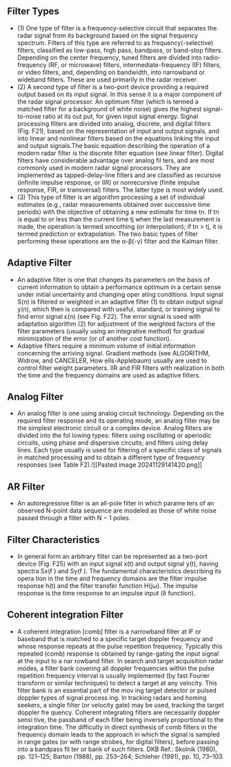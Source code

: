 ## Filter Types
- (1) One type of filter is a frequency-selective circuit that separates the radar signal from its background based on the signal frequency spectrum. Filters of this type are referred to as frequency(-selective) filters, classified as low-pass, high pass, bandpass, or band-stop filters. Depending on the center frequency, tuned filters are divided into radio-frequency (RF, or microwave) filters, intermediate-frequency (IF) filters, or video filters, and, depending on bandwidth, into narrowband or wideband filters. These are used primarily in the radar receiver.
- (2) A second type of filter is a two-port device providing a required output based on its input signal. In this sense it is a major component of the radar signal processor. An optimum filter (which is termed a matched filter for a background of white noise) gives the highest signal-to-noise ratio at its out put, for given input signal energy. Signal processing filters are divided into analog, discrete, and digital filters (Fig. F21), based on the representation of input and output signals, and into linear and nonlinear filters based on the equations linking the input and output signals.The basic equation describing the operation of a modern radar filter is the discrete filter equation (see linear filter). Digital filters have considerable advantage over analog fil ters, and are most commonly used in modern radar signal processors. They are implemented as tapped-delay-line filters and are classified as recursive (infinite impulse response, or IIR) or nonrecursive (finite impulse response, FIR, or transversal) filters. The latter type is most widely used.
- (3) This type of filter is an algorithm processing a set of individual estimates (e.g., radar measurements obtained over successive time periods) with the objective of obtaining a new estimate for time tn. If tn is equal to or less than the current time tj when the last measurement is made, the operation is termed smoothing (or interpolation); if tn > tj, it is termed prediction or extrapolation. The two basic types of filter performing these operations are the α-β(-γ) filter and the Kalman filter.
## Adaptive Filter
- An adaptive filter is one that changes its parameters on the basis of current information to obtain a performance optimum in a certain sense under initial uncertainty and changing oper ating conditions. Input signal S(n) is filtered or weighted in an adaptive filter (1) to obtain output signal y(n), which then is compared with useful, standard, or training signal to find error signal ε(n) (see Fig. F22). The error signal is used with adaptation algorithm (2) for adjustment of the weighted factors of the filter parameters (usually using an integrative method) for gradual minimization of the error (or of another cost function).
- Adaptive filters require a minimum volume of initial information concerning the arriving signal. Gradient methods (see ALGORITHM, Widrow, and CANCELER, How ells-Applebaum) usually are used to control filter weight parameters. IIR and FIR filters with realization in both the time and the frequency domains are used as adaptive filters.
## Analog Filter
- An analog filter is one using analog circuit technology. Depending on the required filter response and its operating mode, an analog filter may be the simplest electronic circuit or a complex device. Analog filters are divided into the fol lowing types: filters using oscillating or aperiodic circuits, using phase and dispersive circuits; and filters using delay lines. Each type usually is used for filtering of a specific class of signals in matched processing and to obtain a different type of frequency responses (see Table F2).![[Pasted image 20241129141420.png]]
## AR Filter
- An autoregressive filter is an all-pole filter in which parame ters of an observed N-point data sequence are modeled as those of white noise passed through a filter with N − 1 poles.
## Filter Characteristics
- In general form an arbitrary filter can be represented as a two-port device (Fig. F25) with an input signal x(t) and output signal y(t), having spectra Sx(f ) and Sy(f ). The fundamental characteristics describing its opera tion in the time and frequency domains are the filter impulse response h(t) and the filter transfer function H(jω). The impulse response is the time response to an impulse input (δ function).
## Coherent integration Filter
- A coherent integration [comb] filter is a narrowband filter at IF or baseband that is matched to a specific target doppler frequency and whose response repeats at the pulse repetition frequency. Typically this repeated (comb) response is obtained by range-gating the input signal at the input to a nar rowband filter. In search and target acquisition radar modes, a filter bank covering all doppler frequencies within the pulse repetition frequency interval is usually implemented (by fast Fourier transform or similar techniques) to detect a target at any velocity. This filter bank is an essential part of the mov ing target detector or pulsed doppler types of signal process ing. In tracking radars and homing seekers, a single filter (or velocity gate) may be used, tracking the target doppler fre quency. Coherent integrating filters are necessarily doppler sensi tive, the passband of each filter being inversely proportional to the integration time. The difficulty in direct synthesis of comb filters in the frequency domain leads to the approach in which the signal is sampled in range gates (or with range strobes, for digital filters), before passing into a bandpass fil ter or bank of such filters. DKB Ref.: Skolnik (1980), pp. 121–125; Barton (1988), pp. 253–264; Schleher (1991), pp. 10, 73–103.
